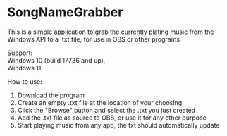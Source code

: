 # SongNameGrabber

This is a simple application to grab the currently plating music from the Windows API to a .txt file, for use in OBS or other programs

Support:                 
Windows 10 (build 17736 and up),                        
Windows 11 

How to use:
 1. Download the program
 2. Create an empty .txt file at the location of your choosing
 3. Click the "Browse" button and select the .txt you just created
 4. Add the .txt file as source to OBS, or use it for any other purpose
 5. Start playing music from any app, the txt should automatically update
